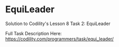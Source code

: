 # EquiLeader
Solution to Codility's Lesson 8 Task 2: EquiLeader

Full Task Description Here: https://codility.com/programmers/task/equi_leader/
